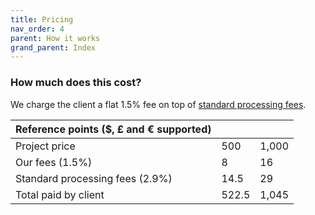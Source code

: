 ```yaml
---
title: Pricing
nav_order: 4
parent: How it works
grand_parent: Index
---
```


### How much does this cost?

We charge the client a flat 1.5% fee on top of <a href="https://stripe.com/gb/pricing#pricing-details" target="_blank">standard processing fees</a>.

<!-- Here's a table, for any currency: -->

<div style="text-alighn: right">

| Reference points (\$, £ and € supported) |       |       |
| ---------------------------------------- | ----- | ----- |
| Project price                            | 500   | 1,000 | 2,000 |
| Our fees (1.5%)                          | 8     | 16    | 32 |
| Standard processing fees (2.9%)          | 14.5  | 29    | 58 |
| Total paid by client                     | 522.5 | 1,045 | 2,090 |

</div>
